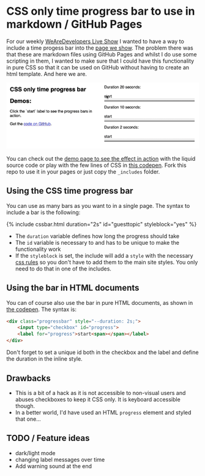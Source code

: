 # CSS only time progress bar to use in markdown / GitHub Pages

For our weekly [WeAreDevelopers Live Show](https://www.wearedevelopers.com/en/live) I wanted to have a way to include a time progess bar into the [page we show](https://devrel.wearedevelopers.com/live/2025-08-27.html). The problem there was that these are markdown files using GitHub Pages and whilst I do use some scripting in them, I wanted to make sure that I could have this functionality in pure CSS so that it can be used on GitHub without having to create an html template. And here we are. 

![Progress bars in action](progress.gif)

You can check out the [demo page to see the effect in action](https://codepo8.github.io/css-progress-bar/test.html) with the liquid source code or play with the few lines of CSS in [this codepen](https://codepen.io/codepo8/pen/raOogYe). Fork this repo to use it in your pages or just copy the `_includes` folder.

## Using the CSS time progress bar 

You can use as many bars as you want to in a single page. The syntax to include a bar is the following: 

{​% include cssbar.html duration="2s" id="guesttopic" styleblock="yes" %​}

* The `duration` variable defines how long the progress should take
* The `id` variable is necessary to and has to be unique to make the functionality work
* If the `styleblock` is set, the include will add a `style` with the necessary [css rules](css-progress-bar.css) so you don't have to add them to the main site styles. You only need to do that in one of the includes. 

## Using the bar in HTML documents

You can of course also use the bar in pure HTML documents, as shown in [the codepen](https://codepen.io/codepo8/pen/raOogYe). The syntax is:

```html
<div class="progressbar" style="--duration: 2s;">
    <input type="checkbox" id="progress">
    <label for="progress">start<span></span></label>
</div>
```

Don't forget to set a unique id both in the checkbox and the label and define the duration in the inline style.

## Drawbacks

* This is a bit of a hack as it is not accessible to non-visual users and abuses checkboxes to keep it CSS only. It is keyboard accessible though. 
* In a better world, I'd have used an HTML `progress` element and styled that one…

## TODO / Feature ideas

* dark/light mode 
* changing label messages over time
* Add warning sound at the end